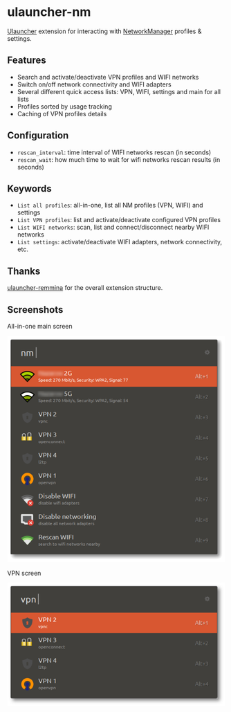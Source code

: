 # ulauncher-nm

[Ulauncher](https://ulauncher.io) extension for interacting with [NetworkManager](https://www.freedesktop.org/wiki/NetworkManager/) profiles & settings.

## Features

- Search and activate/deactivate VPN profiles and WIFI networks
- Switch on/off network connectivity and WIFI adapters
- Several different quick access lists: VPN, WIFI, settings and main for all lists
- Profiles sorted by usage tracking
- Caching of VPN profiles details

## Configuration

- `rescan_interval`: time interval of WIFI networks rescan (in seconds)
- `rescan_wait`: how much time to wait for wifi networks rescan results (in seconds)

## Keywords

- `List all profiles`: all-in-one, list all NM profiles (VPN, WIFI) and settings
- `List VPN profiles`: list and activate/deactivate configured VPN profiles
- `List WIFI networks`: scan, list and connect/disconnect nearby WIFI networks
- `List settings`: activate/deactivate WIFI adapters, network connectivity, etc.

## Thanks

[ulauncher-remmina](https://github.com/noam09/ulauncher-remmina) for the overall extension structure.

## Screenshots

All-in-one main screen

![all-in-one screen](images/screenshot_nm.png)

VPN screen

![VPN screen](images/screenshot_vpn.png)
